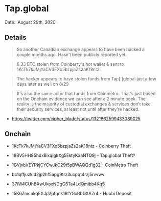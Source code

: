 # Tap.global

Date:: August 29th, 2020

## Details

> So another Canadian exchange appears to have been hacked a couple months ago. Hasn't been publicly reported yet.

> 8.33 BTC stolen from Coinberry's hot wallet & sent to 1KcTk7kJMjYaCV3FXo5bzpjaZs2aK18ntz.

> The hacker appears to have stolen funds from Tap[.]global just a few days later as well on 8/29

> It's also the same actor that funds from Coinmetro. That's just based on the Onchain evidence we can see after a 2 minute peek. The reality is the majority of custodial exchanges & services don't take their security services, at least not until after they're hacked.

- https://twitter.com/cipher_blade/status/1321862599433089025

## Onchain

- 1KcTk7kJMjYaCV3FXo5bzpjaZs2aK18ntz - Coinberry Theft

- 18BV5HH95hdxBixqigkXg5EktyKxaNTQ9j - Tap.global Theft?

- 1GVjvbVEYPkjCYCwJkC29t5pBWAQQd1g32 - CoinMetro Theft

- bc1qffjuzkld2jp2hf5apg9trz3ucpqt4rzj5rvvwv

- 37iW4CUhBXwUkoxNDgG6Ta4LdQmibb4KqS

- 15K6ZmcnkqEXJpVpfqnk18fYGxRbDXAZr4 - Huobi Deposit